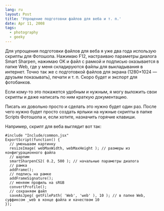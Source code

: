 ```yaml
---
lang: ru
layout: Post
title: 'Упрощение подготовки файлов для веба и т. п.'
date: Apr 11, 2008
tags:
  - photography
  - geeky
---
```


Для упрощения подготовки файлов для веба я уже два года использую скрипты для Фотошопа. Нажимаю F12, настраиваю параметры диалога Smart Sharpen, нажимаю OK и файл с рамкой и подписью оказывается в папке Web, где у меня складируются файлы для выкладывания в интернет. Точно так же с подготовкой файлов для экрана (1280×1024 — друзьям показывать), печати и т. п. Скоро будет и экспорт для фотобанков.

Если кому-то это покажется удобным и нужным, я могу выложить свои скрипты и даже написать по ним краткую документацию.

<!--more-->

Писать их довольно просто и сделать это нужно будет один раз. После чего нужно будет просто создать ярлыки на нужные скрипты в папке Scripts Фотошопа и, если хотите, назначить горячие клавиши.

Например, скрипт для веба выглядит вот так:

```
#include "Include/common.jsx"
ExportScript(function() {
  // уменьшаем картинку
  resizeImage( webMaxWidth, webMaxHeight ); // размеры из конфигурационного файла
  // шарпим
  smartSharpenCS2( 0.2, 500 ); // начальные параметры диалога
  // рамка
  addFrame();
  // подпись на рамке
  addFrameSignature();
  // меняем профиль на sRGB
  convertProfile();
  // сохраняем файл
  saveAsJpeg( getFilePath( 'Web', 'web' ), 10 ); // в папке Web, суффиксом _web в конце файла и качеством 10
});
```
